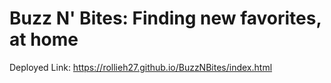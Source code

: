 # Buzz N' Bites: Finding new favorites, at home

Deployed Link: https://rollieh27.github.io/BuzzNBites/index.html
